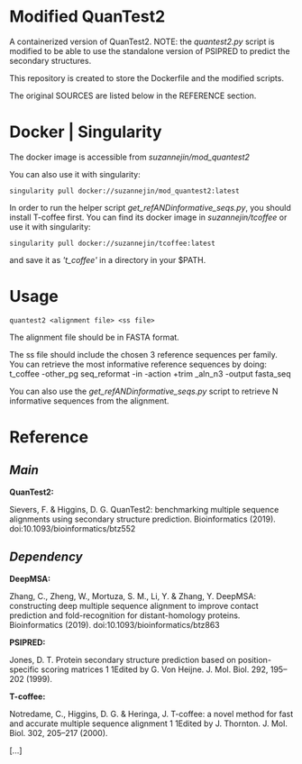 # Modified QuanTest2

A containerized version of QuanTest2.
NOTE: the _quantest2.py_ script is modified to be able to use the standalone version of PSIPRED to predict the secondary structures.

This repository is created to store the Dockerfile and the modified scripts.

The original SOURCES are listed below in the REFERENCE section.


# Docker | Singularity
The docker image is accessible from *suzannejin/mod_quantest2*

You can also use it with singularity:
```
singularity pull docker://suzannejin/mod_quantest2:latest
```


In order to run the helper script _get_refANDinformative_seqs.py_, you should install T-coffee first. You can find its docker image in *suzannejin/tcoffee* or use it with singularity:
```
singularity pull docker://suzannejin/tcoffee:latest
```
and save it as _'t_coffee'_ in a directory in your $PATH.


# Usage
```
quantest2 <alignment file> <ss file>
```
The alignment file should be in FASTA format.

The ss file should include the chosen 3 reference sequences per family.
You can retrieve the most informative reference sequences by doing:
t_coffee -other_pg seq_reformat -in <ref msa> -action +trim
_aln_n3 -output fasta_seq

You can also use the _get_refANDinformative_seqs.py_ script to retrieve N informative sequences from the alignment.


# Reference

## _Main_
__QuanTest2:__

Sievers, F. & Higgins, D. G. QuanTest2: benchmarking multiple sequence alignments using secondary structure prediction. Bioinformatics (2019). doi:10.1093/bioinformatics/btz552

## _Dependency_
__DeepMSA:__

Zhang, C., Zheng, W., Mortuza, S. M., Li, Y. & Zhang, Y. DeepMSA: constructing deep multiple sequence alignment to improve contact prediction and fold-recognition for distant-homology proteins. Bioinformatics (2019). doi:10.1093/bioinformatics/btz863

__PSIPRED:__

Jones, D. T. Protein secondary structure prediction based on position-specific scoring matrices 1 1Edited by G. Von Heijne. J. Mol. Biol. 292, 195–202 (1999).

__T-coffee:__

Notredame, C., Higgins, D. G. & Heringa, J. T-coffee: a novel method for fast and accurate multiple sequence alignment 1 1Edited by J. Thornton. J. Mol. Biol. 302, 205–217 (2000).

[...]






